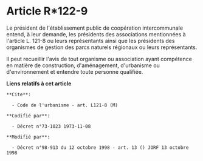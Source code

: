 # Article R*122-9

Le président de l'établissement public de coopération intercommunale entend, à leur demande, les présidents des associations
mentionnées à l'article L. 121-8 ou leurs représentants ainsi que les présidents des organismes de gestion des parcs naturels
régionaux ou leurs représentants.

Il peut recueillir l'avis de tout organisme ou association ayant compétence en matière de construction, d'aménagement,
d'urbanisme ou d'environnement et entendre toute personne qualifiée.

**Liens relatifs à cet article**

	**Cite**:

	  - Code de l'urbanisme - art. L121-8 (M)

	**Codifié par**:

	  - Décret n°73-1023 1973-11-08

	**Modifié par**:

	  - Décret n°98-913 du 12 octobre 1998 - art. 13 () JORF 13 octobre 1998

